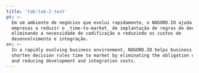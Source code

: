 ```yaml
---
title: 'tab:tab-2-text'
pt: >-
  Em um ambiente de negócios que evolui rapidamente, o NOGORD.IO ajuda as
  empresas a reduzir o _time-to-market_ de implantação de regras de decisão,
  eliminando a necessidade de codificação e reduzindo os custos de
  desenvolvimento e integração.
en: >-
  In a rapidly evolving business environment, NOGORD.IO helps business to
  shorten decision rules time to market by eliminating the obligation of coding
  and reducing development and integration costs.
---
```


